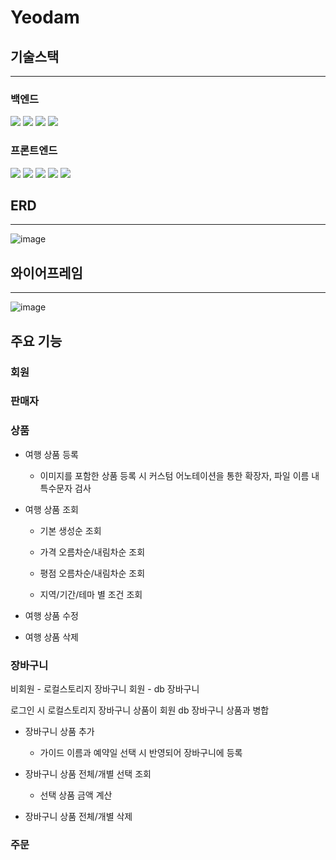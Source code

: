 # Yeodam

## 기술스택
------
### 백엔드

<img src="https://img.shields.io/badge/SpringBoot-6DB33F?style=for-the-badge&logo=spring&logoColor=white">
<img src="https://img.shields.io/badge/springsecurity-6DB33F?style=for-the-badge&logo=spring&logoColor=white">
<img src="https://img.shields.io/badge/Spring%20Data%20JPA-6DB33F?style=for-the-badge&logo=spring&logoColor=white">
<img src = "https://img.shields.io/badge/mysql-4479A1?style=for-the-badge&logo=mysql&logoColor=white">


### 프론트엔드

<img src="https://img.shields.io/badge/HTML5-E34F26?style=for-the-badge&logo=html5&logoColor=white">
<img src="https://img.shields.io/badge/JSS-F7DF1E?style=for-the-badge&logo=JSS&logoColor=white">
<img src="https://img.shields.io/badge/CSS3-1572B6?style=for-the-badge&logo=css3&logoColor=white">
<img src="https://img.shields.io/badge/Bootstrap-563D7C?style=for-the-badge&logo=bootstrap&logoColor=white">
<img src="https://img.shields.io/badge/thymeleaf-005F0F?style=for-the-badge&logo=thymeleaf&logoColor=white">

## ERD
------

![image](/uploads/10bf0caa122776e65be40905430b2a8a/image.png)


## 와이어프레임
------

![image](/uploads/0a03ecb6d2851c5b50dd509cddd98816/image.png)


## 주요 기능

### 회원

### 판매자

### 상품

+ 여행 상품 등록
    + 이미지를 포함한 상품 등록 시 커스텀 어노테이션을 통한 확장자, 파일 이름 내 특수문자 검사

+ 여행 상품 조회
    + 기본 생성순 조회

    + 가격 오름차순/내림차순 조회

    + 평점 오름차순/내림차순 조회
    
    + 지역/기간/테마 별 조건 조회

+ 여행 상품 수정

+ 여행 상품 삭제

### 장바구니
비회원 - 로컬스토리지 장바구니
회원 - db 장바구니

로그인 시 로컬스토리지 장바구니 상품이 회원 db 장바구니 상품과 병합

+ 장바구니 상품 추가
    + 가이드 이름과 예약일 선택 시 반영되어 장바구니에 등록

+ 장바구니 상품 전체/개별 선택 조회
    + 선택 상품 금액 계산

+ 장바구니 상품 전체/개별  삭제

### 주문
